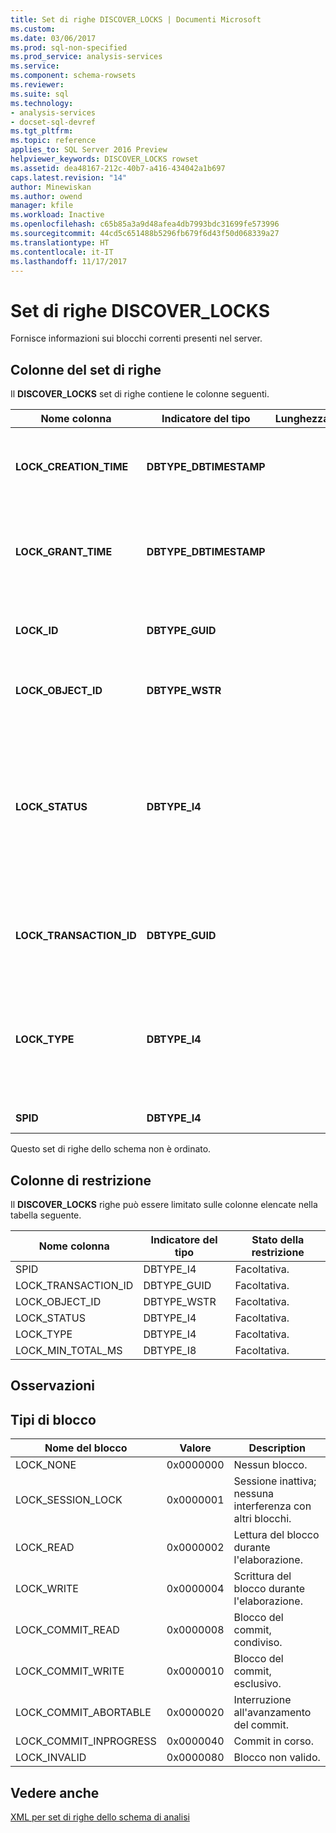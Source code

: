 ```yaml
---
title: Set di righe DISCOVER_LOCKS | Documenti Microsoft
ms.custom: 
ms.date: 03/06/2017
ms.prod: sql-non-specified
ms.prod_service: analysis-services
ms.service: 
ms.component: schema-rowsets
ms.reviewer: 
ms.suite: sql
ms.technology:
- analysis-services
- docset-sql-devref
ms.tgt_pltfrm: 
ms.topic: reference
applies_to: SQL Server 2016 Preview
helpviewer_keywords: DISCOVER_LOCKS rowset
ms.assetid: dea48167-212c-40b7-a416-434042a1b697
caps.latest.revision: "14"
author: Minewiskan
ms.author: owend
manager: kfile
ms.workload: Inactive
ms.openlocfilehash: c65b85a3a9d48afea4db7993bdc31699fe573996
ms.sourcegitcommit: 44cd5c651488b5296fb679f6d43f50d068339a27
ms.translationtype: HT
ms.contentlocale: it-IT
ms.lasthandoff: 11/17/2017
---
```

# <a name="discoverlocks-rowset"></a>Set di righe DISCOVER_LOCKS
  Fornisce informazioni sui blocchi correnti presenti nel server.  
  
## <a name="rowset-columns"></a>Colonne del set di righe  
 Il **DISCOVER_LOCKS** set di righe contiene le colonne seguenti.  
  
|Nome colonna|Indicatore del tipo|Lunghezza|Description|  
|-----------------|--------------------|------------|-----------------|  
|**LOCK_CREATION_TIME**|**DBTYPE_DBTIMESTAMP**||L'ora UTC del server al momento della richiesta del blocco.|  
|**LOCK_GRANT_TIME**|**DBTYPE_DBTIMESTAMP**||L'ora UTC del server nel momento in cui è stato concesso il blocco sulla risorsa.|  
|**LOCK_ID**|**DBTYPE_GUID**||Identificatore univoco del blocco espresso come GUID.|  
|**LOCK_OBJECT_ID**|**DBTYPE_WSTR**||Identificatore univoco dell'oggetto bloccato.|  
|**LOCK_STATUS**|**DBTYPE_I4**||Stato del blocco:<br /><br /> 0 indica che il blocco è in attesa di essere applicato all'oggetto.<br /><br /> 1 indica che il blocco è stato concesso.|  
|**LOCK_TRANSACTION_ID**|**DBTYPE_GUID**||Identificatore univoco della transazione espresso come GUID.|  
|**LOCK_TYPE**|**DBTYPE_I4**||Maschera di bit dei tipi di blocco. Per ulteriori informazioni, vedere la sezione Osservazioni di questo argomento.|  
|**SPID**|**DBTYPE_I4**||ID della sessione.|  
  
 Questo set di righe dello schema non è ordinato.  
  
## <a name="restriction-columns"></a>Colonne di restrizione  
 Il **DISCOVER_LOCKS** righe può essere limitato sulle colonne elencate nella tabella seguente.  
  
|Nome colonna|Indicatore del tipo|Stato della restrizione|  
|-----------------|--------------------|-----------------------|  
|SPID|DBTYPE_I4|Facoltativa.|  
|LOCK_TRANSACTION_ID|DBTYPE_GUID|Facoltativa.|  
|LOCK_OBJECT_ID|DBTYPE_WSTR|Facoltativa.|  
|LOCK_STATUS|DBTYPE_I4|Facoltativa.|  
|LOCK_TYPE|DBTYPE_I4|Facoltativa.|  
|LOCK_MIN_TOTAL_MS|DBTYPE_I8|Facoltativa.|  
  
## <a name="remarks"></a>Osservazioni  
  
## <a name="lock-types"></a>Tipi di blocco  
  
|Nome del blocco|Valore|Description|  
|---------------|-----------|-----------------|  
|LOCK_NONE|0x0000000|Nessun blocco.|  
|LOCK_SESSION_LOCK|0x0000001|Sessione inattiva; nessuna interferenza con altri blocchi.|  
|LOCK_READ|0x0000002|Lettura del blocco durante l'elaborazione.|  
|LOCK_WRITE|0x0000004|Scrittura del blocco durante l'elaborazione.|  
|LOCK_COMMIT_READ|0x0000008|Blocco del commit, condiviso.|  
|LOCK_COMMIT_WRITE|0x0000010|Blocco del commit, esclusivo.|  
|LOCK_COMMIT_ABORTABLE|0x0000020|Interruzione all'avanzamento del commit.|  
|LOCK_COMMIT_INPROGRESS|0x0000040|Commit in corso.|  
|LOCK_INVALID|0x0000080|Blocco non valido.|  
  
## <a name="see-also"></a>Vedere anche  
 [XML per set di righe dello schema di analisi](../../../analysis-services/schema-rowsets/xml/xml-for-analysis-schema-rowsets.md)  
  
  
